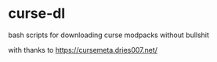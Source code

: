 # curse-dl
bash scripts for downloading curse modpacks without bullshit

with thanks to https://cursemeta.dries007.net/
